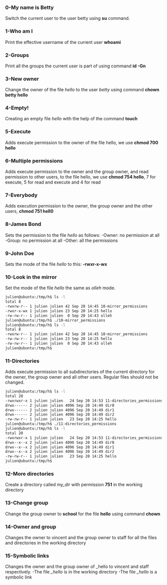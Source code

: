 ### 0-My name is Betty
Switch the current user to the user betty using **su** command.

### 1-Who am I
Print the effective username of the current user **whoami**

### 2-Groups
Print all the groups the current user is part of using command **id -Gn**

### 3-New owner
Change the owner of the file *hello* to the user *betty* using command **chown betty hello**

### 4-Empty!
Creating an empty file *hello* with the help of the command **touch**

### 5-Execute
Adds execute permission to the owner of the file hello, we use **chmod 700 hello**

### 6-Multiple permissions
Adds execute permission to the owner and the group owner, and read permission to other users, to the file hello, we use **chmod 754 hello**, 7 for execute, 5 for read and execute and 4 for read

### 7-Everybody
Adds execution permission to the owner, the group owner and the other users, **chmod 751 hell0**

### 8-James Bond
Sets the permission to the file *hello* as follows:
-Owner: no permission at all
-Group: no permission at all
-Other: all the permissions

### 9-John Doe
Sets the mode of the file *hello* to this: **-rwxr-x-wx**

### 10-Look in the mirror
Set the mode of the file *hello* the same as *olleh* mode.
```bash
julien@ubuntu:/tmp/h$ ls -l
total 8
-rwxrw-r-- 1 julien julien 42 Sep 20 14:45 10-mirror_permissions
-rwxr-x-wx 1 julien julien 23 Sep 20 14:25 hello
-rw-rw-r-- 1 julien julien  0 Sep 20 14:43 olleh
julien@ubuntu:/tmp/h$ ./10-mirror_permissions 
julien@ubuntu:/tmp/h$ ls -l
total 8
-rwxrw-r-- 1 julien julien 42 Sep 20 14:45 10-mirror_permissions
-rw-rw-r-- 1 julien julien 23 Sep 20 14:25 hello
-rw-rw-r-- 1 julien julien  0 Sep 20 14:43 olleh
julien@ubuntu:/tmp/h$ 
```

### 11-Directories
Adds execute permission to all subdirectories of the current directory for the owner, the group owner and all other users.
Regular files should not be changed.
```bash
julien@ubuntu:/tmp/h$ ls -l
total 20
-rwxrwxr-x 1 julien julien   24 Sep 20 14:53 11-directories_permissions
drwx------ 2 julien julien 4096 Sep 20 14:49 dir0
drwx------ 2 julien julien 4096 Sep 20 14:49 dir1
drwx------ 2 julien julien 4096 Sep 20 14:49 dir2
-rw-rw-r-- 1 julien julien   23 Sep 20 14:25 hello
julien@ubuntu:/tmp/h$ ./11-directories_permissions 
julien@ubuntu:/tmp/h$ ls -l
total 20
-rwxrwxr-x 1 julien julien   24 Sep 20 14:53 11-directories_permissions
drwx--x--x 2 julien julien 4096 Sep 20 14:49 dir0
drwx--x--x 2 julien julien 4096 Sep 20 14:49 dir1
drwx--x--x 2 julien julien 4096 Sep 20 14:49 dir2
-rw-rw-r-- 1 julien julien   23 Sep 20 14:25 hello
julien@ubuntu:/tmp/h$
```

### 12-More directories
Create a directory called *my_dir* with permission **751** in the working directory

### 13-Change group
Change the group owner to **school** for the file **hello** using command **chown**

### 14-Owner and group
Changes the owner to vincent and the group owner to staff for all the files and directories in the working directory

### 15-Symbolic links
Changes the owner and the group owner of _hello to vincent and staff respectively.
-The file *_hello* is in the working directory
-The file *_hello* is a symbolic link

